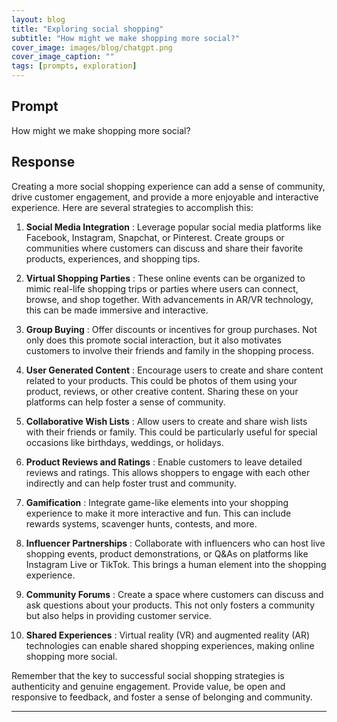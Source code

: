 ```yaml
---
layout: blog
title: "Exploring social shopping"
subtitle: "How might we make shopping more social?"
cover_image: images/blog/chatgpt.png
cover_image_caption: ""
tags: [prompts, exploration]
---
```


## Prompt

How might we make shopping more social?

## Response

Creating a more social shopping experience can add a sense of community, drive customer engagement, and provide a more enjoyable and interactive experience. Here are several strategies to accomplish this:

1.  **Social Media Integration** : Leverage popular social media platforms like Facebook, Instagram, Snapchat, or Pinterest. Create groups or communities where customers can discuss and share their favorite products, experiences, and shopping tips.

2.  **Virtual Shopping Parties** : These online events can be organized to mimic real-life shopping trips or parties where users can connect, browse, and shop together. With advancements in AR/VR technology, this can be made immersive and interactive.

3.  **Group Buying** : Offer discounts or incentives for group purchases. Not only does this promote social interaction, but it also motivates customers to involve their friends and family in the shopping process.

4.  **User Generated Content** : Encourage users to create and share content related to your products. This could be photos of them using your product, reviews, or other creative content. Sharing these on your platforms can help foster a sense of community.

5.  **Collaborative Wish Lists** : Allow users to create and share wish lists with their friends or family. This could be particularly useful for special occasions like birthdays, weddings, or holidays.

6.  **Product Reviews and Ratings** : Enable customers to leave detailed reviews and ratings. This allows shoppers to engage with each other indirectly and can help foster trust and community.

7.  **Gamification** : Integrate game-like elements into your shopping experience to make it more interactive and fun. This can include rewards systems, scavenger hunts, contests, and more.

8.  **Influencer Partnerships** : Collaborate with influencers who can host live shopping events, product demonstrations, or Q&As on platforms like Instagram Live or TikTok. This brings a human element into the shopping experience.

9.  **Community Forums** : Create a space where customers can discuss and ask questions about your products. This not only fosters a community but also helps in providing customer service.

10. **Shared Experiences** : Virtual reality (VR) and augmented reality (AR) technologies can enable shared shopping experiences, making online shopping more social.

Remember that the key to successful social shopping strategies is authenticity and genuine engagement. Provide value, be open and responsive to feedback, and foster a sense of belonging and community.

---
